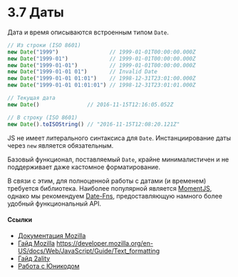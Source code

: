# 3.7 Даты

Дата и время описываются встроенным типом `Date`.

```js
// Из строки (ISO 8601)
new Date("1999")                // 1999-01-01T00:00:00.000Z
new Date("1999-01")             // 1999-01-01T00:00:00.000Z
new Date("1999-01-01")          // 1999-01-01T00:00:00.000Z
new Date("1999-01-01 01")       // Invalid Date
new Date("1999-01-01 01:01")    // 1998-12-31T23:01:00.000Z
new Date("1999-01-01 01:01:01") // 1998-12-31T23:01:01.000Z

// Текущая дата
new Date()               // 2016-11-15T12:16:05.052Z

// В строку (ISO 8601)
new Date().toISOString() // "2016-11-15T12:08:20.121Z"
```

JS не имеет литерального синтаксиса для `Date`. Инстанциирование даты через `new` является обязательным.

Базовый функционал, поставляемый `Date`, крайне минималистичен и не поддерживает даже кастомное форматирование.

В связи с этим, для полноценной работы с датами (и временем) требуется библиотека. Наиболее
популярной является [MomentJS](http://momentjs.com/), однако мы рекомендуем [Date-Fns](https://date-fns.org),
предоставляющую намного более удобный функциональный API.

#### Ссылки

* [Документация Mozilla](https://developer.mozilla.org/en/docs/Web/JavaScript/Reference/Global_Objects/RegExp)
* [Гайд Mozilla](https://developer.mozilla.org/en/docs/Web/JavaScript/Guide/Regular_Expressions)
https://developer.mozilla.org/en-US/docs/Web/JavaScript/Guide/Text_formatting
* [Гайд 2ality](http://www.2ality.com/2015/07/regexp-es6.html)
* [Работа с Юникодом](https://mathiasbynens.be/notes/es6-unicode-regex)

